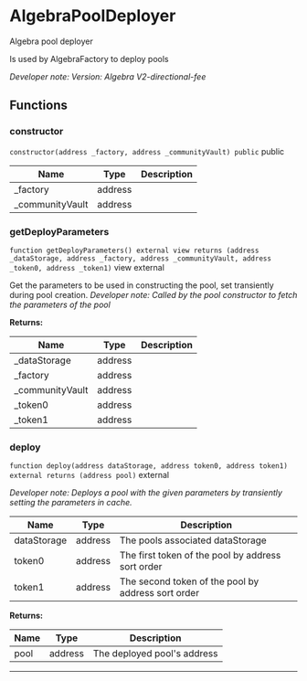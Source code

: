 

# AlgebraPoolDeployer


Algebra pool deployer

Is used by AlgebraFactory to deploy pools

*Developer note: Version: Algebra V2-directional-fee*




## Functions
### constructor


`constructor(address _factory, address _communityVault) public`  public





| Name | Type | Description |
| ---- | ---- | ----------- |
| _factory | address |  |
| _communityVault | address |  |


### getDeployParameters


`function getDeployParameters() external view returns (address _dataStorage, address _factory, address _communityVault, address _token0, address _token1)` view external

Get the parameters to be used in constructing the pool, set transiently during pool creation.
*Developer note: Called by the pool constructor to fetch the parameters of the pool*




**Returns:**

| Name | Type | Description |
| ---- | ---- | ----------- |
| _dataStorage | address |  |
| _factory | address |  |
| _communityVault | address |  |
| _token0 | address |  |
| _token1 | address |  |

### deploy


`function deploy(address dataStorage, address token0, address token1) external returns (address pool)`  external


*Developer note: Deploys a pool with the given parameters by transiently setting the parameters in cache.*



| Name | Type | Description |
| ---- | ---- | ----------- |
| dataStorage | address | The pools associated dataStorage |
| token0 | address | The first token of the pool by address sort order |
| token1 | address | The second token of the pool by address sort order |

**Returns:**

| Name | Type | Description |
| ---- | ---- | ----------- |
| pool | address | The deployed pool&#x27;s address |





---

